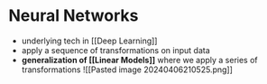 # Neural Networks
- underlying tech in [[Deep Learning]]
- apply a sequence of transformations on input data
- **generalization of [[Linear Models]]** where we apply a series of transformations
![[Pasted image 20240406210525.png]]